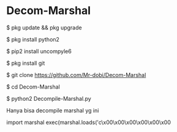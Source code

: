 # Decom-Marshal

$ pkg update && pkg upgrade

$ pkg install python2

$ pip2 install uncompyle6

$ pkg install git

$ git clone https://github.com/Mr-dobi/Decom-Marshal

$ cd Decom-Marshal

$ python2 Decompile-Marshal.py


Hanya bisa decompile marshal yg ini

import marshal
exec(marshal.loads('c\x00\x00\x00\x00\x00\x00
